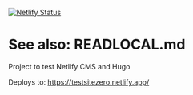 
[![Netlify Status](https://api.netlify.com/api/v1/badges/351a1699-7025-4892-bb65-cada87db078e/deploy-status)](https://app.netlify.com/sites/testsitezero/deploys)

# See also: READLOCAL.md

Project to test Netlify CMS and Hugo

Deploys to: https://testsitezero.netlify.app/